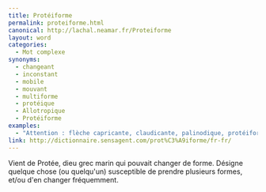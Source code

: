 ```yaml
---
title: Protéiforme
permalink: proteiforme.html
canonical: http://lachal.neamar.fr/Proteiforme
layout: word
categories:
  - Mot complexe
synonyms:
  - changeant
  - inconstant
  - mobile
  - mouvant
  - multiforme
  - protéique
  - Allotropique
  - Protéiforme
examples:
  - "Attention : flèche capricante, claudicante, palinodique, protéiforme [interrupteur ON/OFF simulant le goître du prof. en cas de débordement dans l'assistance]"
link: http://dictionnaire.sensagent.com/prot%C3%A9iforme/fr-fr/
---
```


Vient de Protée, dieu grec marin qui pouvait changer de forme. Désigne quelque chose (ou quelqu'un) susceptible de prendre plusieurs formes, et/ou d'en changer fréquemment.

